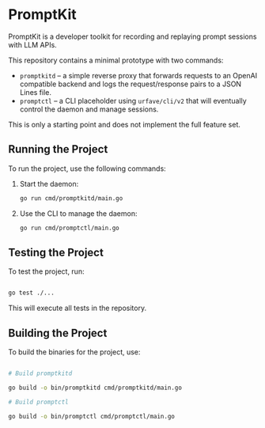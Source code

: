 # PromptKit

PromptKit is a developer toolkit for recording and replaying prompt sessions with LLM APIs.

This repository contains a minimal prototype with two commands:

- `promptkitd` – a simple reverse proxy that forwards requests to an OpenAI compatible backend and logs the request/response pairs to a JSON Lines file.
- `promptctl` – a CLI placeholder using `urfave/cli/v2` that will eventually control the daemon and manage sessions.

This is only a starting point and does not implement the full feature set.

## Running the Project

To run the project, use the following commands:

1. Start the daemon:

   ```bash
   go run cmd/promptkitd/main.go
   ```

2. Use the CLI to manage the daemon:

   ```bash
   go run cmd/promptctl/main.go
   ```

## Testing the Project

To test the project, run:

```bash

go test ./...

```

This will execute all tests in the repository.

## Building the Project

To build the binaries for the project, use:

```bash

# Build promptkitd

go build -o bin/promptkitd cmd/promptkitd/main.go

# Build promptctl

go build -o bin/promptctl cmd/promptctl/main.go

```
